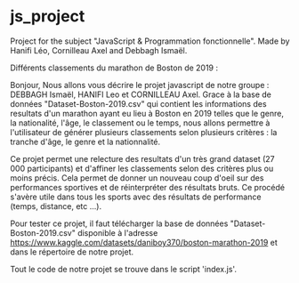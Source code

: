 # js_project
Project for the subject "JavaScript &amp; Programmation fonctionnelle". Made by Hanifi Léo, Cornilleau Axel and Debbagh Ismaël.

Différents classements du marathon de Boston de 2019 : 

Bonjour,
Nous allons vous décrire le projet javascript de notre groupe : DEBBAGH Ismaël, HANIFI Leo et CORNILLEAU Axel. Grace à la base de données "Dataset-Boston-2019.csv" qui contient les informations des resultats d'un marathon ayant eu lieu à Boston en 2019 telles que le genre, la nationalité, l'âge, le classement ou le temps, nous allons permettre à l'utilisateur de générer plusieurs classements selon plusieurs critères : la tranche d'âge, le genre et la nationnalité.

Ce projet permet une relecture des resultats d'un très grand dataset (27 000 participants) et d'affiner les classements selon des critères plus ou moins précis. Cela permet de donner un nouveau coup d'oeil sur des performances sportives et de réinterpréter des résultats bruts. Ce procédé s'avère utile dans tous les sports avec des résultats de performance (temps, distance, etc ...).  

Pour tester ce projet, il faut télécharger la base de données "Dataset-Boston-2019.csv" disponible à l'adresse https://www.kaggle.com/datasets/daniboy370/boston-marathon-2019 et dans le répertoire de notre projet.

Tout le code de notre projet se trouve  dans le script 'index.js'.
